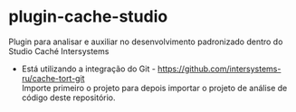 # plugin-cache-studio
Plugin para analisar e auxiliar no desenvolvimento padronizado dentro do Studio Caché Intersystems

* Está utilizando a integração do Git - https://github.com/intersystems-ru/cache-tort-git <br>
Importe primeiro o projeto para depois importar o projeto de análise de código deste repositório.
